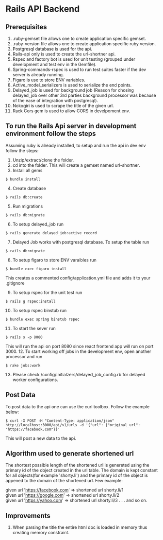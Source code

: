 # Rails API Backend

## Prerequisites
1. .ruby-gemset file allows one to create application specific gemset.
2. .ruby-version file allows one to create application specific ruby version.
3. Postgresql database is used for the api.
4. Rails-api only is used to create the url-shortner api.
5. Rspec and factory bot is used for unit testing (grouped under development and test env in the Gemfile).
6. Spring-commands-rspec is used to run test suites faster if the dev server is already running.
7. Figaro is use to store ENV variables.
8. Active_model_serializers is used to serialize the end points.
9. Delayed_job is used for background job (Reason for chosing delayed_job over other 3rd parties background processor was because of the ease of integration with postgresql).
10. Nokogiri is used to scrape the title of the given url.
11. Rack Cors gem is used to allow CORS in develpoment env.

## To run the Rails Api server in development environment follow the steps
Assuming ruby is already installed, to setup and run the api in dev env follow the steps:
1. Unzip/extract/clone the folder.
2. cd into the folder. This will create a gemset named url-shortner.
3. Install all gems 
```
$ bundle install
```
4. Create database
```
$ rails db:create
```
5. Run migrations
```
$ rails db:migrate
```
6. To setup delayed_job run
```
$ rails generate delayed_job:active_record
```
7. Delayed Job works with postgresql database. To setup the table run
```
$ rails db:migrate
```
8. To setup figaro to store ENV varaibles run
```
$ bundle exec figaro install
``` 
This creates a commented config/application.yml file and adds it to your .gitignore

9. To setup rspec for the unit test run
```
$ rails g rspec:install
```
10. To setup rspec binstub run 
```
$ bundle exec spring binstub rspec
```
11. To start the sever run
```
$ rails s -p 8080
```
This will run the api on port 8080 since react frontend app will run on port 3000.
12. To start working off jobs in the development env, open another processor and run
```
$ rake jobs:work
```
13. Please check /config/initialzers/delayed_job_config.rb for delayed worker configurations.

## Post Data
To post data to the api one can use the curl toolbox. Follow the example below:
```
$ curl -X POST -H "Content-Type: application/json" http://localhost:3000/api/v1/urls -d '{"url": {"original_url": "https://facebook.com"}}'
```
This will post a new data to the api.

## Algorithm used to generate shortened url
The shortest possible length of the shortened url is genereted using the primary id of the object created in the url table. The domain is kept constant for all objects(for example 'shorty.li') and the primary id of the object is appened to the domain of the shortened url. Few example:

given url 'https://facebook.com' => shortened url shorty.li/1  
given url 'https://google.com' => shortened url shorty.li/2  
given url 'https://yahoo.com' => shortened url shorty.li/3
.
.
.
and so on.

##  Improvements
1. When parsing the title the entire html doc is loaded in memory thus creating memory constraint.
 

